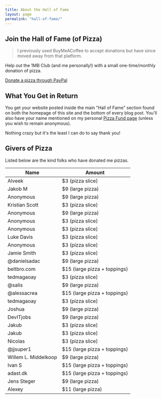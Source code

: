 ```yaml
---
title: About the Hall of Fame
layout: page
permalink: "hall-of-fame/"
---
```


## Join the Hall of Fame (of Pizza)

> I previously used BuyMeACoffee to accept donations but have since moved away from that platform.

Help out the 1MB Club (and me personally!) with a small one-time/monthly donation of pizza.

[Donate a pizza through PayPal](https://www.paypal.com/donate/?hosted_button_id=5A32GB38TPRBG)

## What You Get in Return

You get your website posted inside the main "Hall of Fame" section found on both the homepage of this site and the bottom of every blog post. You'll also have your name mentioned on my personal [Pizza Fund page](https://bt.ht/pizza) (unless you wish to remain anonymous). 

Nothing crazy but it's the least I can do to say thank you!

## Givers of Pizza

Listed below are the kind folks who have donated me pizzas.

|Name|Amount|
|----|------|
|Alveek|$3 (pizza slice)|
|Jakob M|$9 (large pizza)|
|Anonymous|$9 (large pizza)|
|Kristian Scott|$3 (pizza slice)|
|Anonymous|$9 (large pizza)|
|Anonymous|$3 (pizza slice)|
|Anonymous|$3 (pizza slice)|
|Luke Davis|$3 (pizza slice)|
|Anonymous|$3 (pizza slice)|
|Jamie Smith|$3 (pizza slice)|
|@danielsadac|$9 (large pizza)|
|beltbro.com|$15 (large pizza + toppings)|
|tedmagaoay|$3 (pizza slice)|
|@salis|$9 (large pizza)|
|@alessacrea|$15 (large pizza + toppings)|
|tedmagaoay|$3 (pizza slice)|
|Joshua|$9 (large pizza)|
|DevITjobs|$9 (large pizza)|
|Jakub|$3 (pizza slice)|
|Jakub|$3 (pizza slice)|
|Nicolas|$3 (pizza slice)|
|@jjsuper1|$15 (large pizza + toppings)|
|Willem L. Middelkoop|$9 (large pizza)|
|Ivan S|$15 (large pizza + toppings)|
|adast.dk|$15 (large pizza + toppings)|
|Jens Steger|$9 (large pizza)|
|Alexey|$11 (large pizza)|



